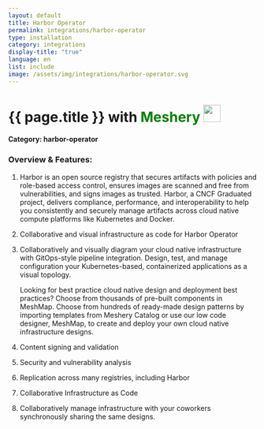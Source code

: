 ```yaml
---
layout: default
title: Harbor Operator
permalink: integrations/harbor-operator
type: installation
category: integrations
display-title: "true"
language: en
list: include
image: /assets/img/integrations/harbor-operator.svg
---
```


<h1>{{ page.title }} with <span style="font-weight: bold; color: green;">Meshery</span> <img src="{{ page.image }}" style="width: 35px; height: 35px;" /></h1>


#### Category: harbor-operator

### Overview & Features:
1. Harbor is an open source registry that secures artifacts with policies and role-based access control, ensures images are scanned and free from vulnerabilities, and signs images as trusted. Harbor, a CNCF Graduated project, delivers compliance, performance, and interoperability to help you consistently and securely manage artifacts across cloud native compute platforms like Kubernetes and Docker.

2. Collaborative and visual infrastructure as code for Harbor Operator

4. 
    Collaboratively and visually diagram your cloud native infrastructure with GitOps-style pipeline integration. Design, test, and manage configuration your Kubernetes-based, containerized applications as a visual topology.



    Looking for best practice cloud native design and deployment best practices? Choose from thousands of pre-built components in MeshMap. Choose from hundreds of ready-made design patterns by importing templates from Meshery Catalog or use our low code designer, MeshMap, to create and deploy your own cloud native infrastructure designs.



5. Content signing and validation

6. Security and vulnerability analysis

7. Replication across many registries, including Harbor

8. Collaborative Infrastructure as Code

9. Collaboratively manage infrastructure with your coworkers synchronously sharing the same designs.

